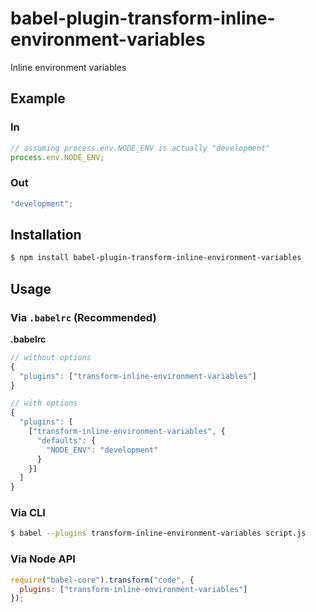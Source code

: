 # babel-plugin-transform-inline-environment-variables

Inline environment variables

## Example

### In

```js
// assuming process.env.NODE_ENV is actually "development"
process.env.NODE_ENV;
```

### Out

```js
"development";
```

## Installation

```sh
$ npm install babel-plugin-transform-inline-environment-variables
```

## Usage

### Via `.babelrc` (Recommended)

**.babelrc**

```js
// without options
{
  "plugins": ["transform-inline-environment-variables"]
}

// with options
{
  "plugins": [
    ["transform-inline-environment-variables", {
      "defaults": {
        "NODE_ENV": "development"
      }
    }]
  ]
}
```

### Via CLI

```sh
$ babel --plugins transform-inline-environment-variables script.js
```

### Via Node API

```javascript
require("babel-core").transform("code", {
  plugins: ["transform-inline-environment-variables"]
});
```
